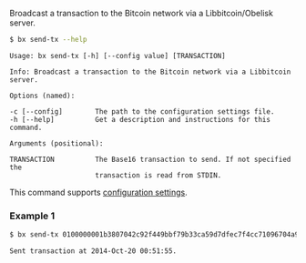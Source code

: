 Broadcast a transaction to the Bitcoin network via a Libbitcoin/Obelisk  
server.
```sh
$ bx send-tx --help
```
```
Usage: bx send-tx [-h] [--config value] [TRANSACTION]

Info: Broadcast a transaction to the Bitcoin network via a Libbitcoin 
server.

Options (named):

-c [--config]        The path to the configuration settings file.
-h [--help]          Get a description and instructions for this command.

Arguments (positional):

TRANSACTION          The Base16 transaction to send. If not specified the
                     transaction is read from STDIN. 
```
This command supports [configuration settings](Configuration-Settings).
### Example 1
```sh
$ bx send-tx 0100000001b3807042c92f449bbf79b33ca59d7dfec7f4cc71096704a9c526dddf496ee0970100000069463044022039a36013301597daef41fbe593a02cc513d0b55527ec2df1050e2e8ff49c85c202204fcc407ce9b6f719ee7d009aeb8d8d21423f400a5b871394ca32e00c26b348dd2103c40cbd64c9c608df2c9730f49b0888c4db1c436e8b2b74aead6c6afbd10428c0ffffffff01905f0100000000001976a91418c0bd8d1818f1bf99cb1df2269c645318ef7b7388ac00000000
```
```
Sent transaction at 2014-Oct-20 00:51:55.
```